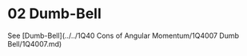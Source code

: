 # 02 Dumb-Bell 
    
See [Dumb-Bell](../../1Q40 Cons of Angular Momentum/1Q4007 Dumb Bell/1Q4007.md)